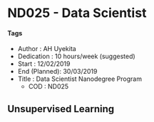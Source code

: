 # ND025 - Data Scientist

#### Tags
* Author       : AH Uyekita
* Dedication   : 10 hours/week (suggested)
* Start        : 12/02/2019
* End (Planned): 30/03/2019
* Title        : Data Scientist Nanodegree Program
    * COD      : ND025

## Unsupervised Learning
